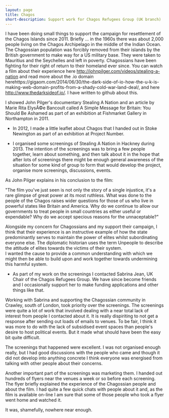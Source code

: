 ```yaml
---
layout: page
title: Chagos
short-description: Support work for Chagos Refugees Group (UK branch)
---
```


I have been doing small things to support the campaign for resettlement of the Chagos Islands since 2011. Briefly ... in the 1960s there was about 2,000 people living on the Chagos Archipelago in the middle of the Indian Ocean. The Chagossian population was forcibly removed from their islands by the British government to make way for a US military base. They were taken to Mauritius and the Seychelles and left in poverty. Chagossians have been fighting for their right of return to their homeland ever since. You can watch a film about their experience here http://johnpilger.com/videos/stealing-a-nation and read more about the .io domain herehttps://gigaom.com/2014/06/30/the-dark-side-of-io-how-the-u-k-is-making-web-domain-profits-from-a-shady-cold-war-land-deal/, and here http://www.thedarksideof.io/. I have written to github about this.

I showed John Pilger's documentary Stealing A Nation and an article by Marie Rita ElysÃ©e Bancoult called A Simple Message for Britain: You Should Be Ashamed as part of an exhibition at Fishmarket Gallery in Northampton in 2011.

- In 2012, I made a little leaflet about Chagos that I handed out in Stoke Newington as part of an exhibition at Project Number.

- I organised some screenings of Stealing A Nation in Hackney during 2013.
The intention of the screenings was to bring a few people together, learn about something, and then talk about it in the hope that after lots of screenings there might be enough general awareness of the situation for some kind of group to form that would develop the project, organise more screenings, discussions, events.

As John Pilger explains in his conclusion to the film:

"The film you've just seen is not only the story of a single injustice, it's a rare glimpse of great power at its most ruthless. What was done to the people of the Chagos raises wider questions for those of us who live in powerful states like Britain and America. Why do we continue to allow our governments to treat people in small countries as either useful or expendable? Why do we accept specious reasons for the unnaceptable?"

Alongside my concern for Chagossians and my support their campaign, I think that their experience is an instructive example of how the state predominantly serves to maintain the power of elites whilst subordinating everyone else. The diplomatic historian uses the term Unpeople to describe the attitude of elites towards the victims of their system.  
I wanted the cause to provide a common understanding with which we might then be able to build upon and work together towards undermining this harmful system.

- As part of my work on the screenings I contacted Sabrina Jean, UK Chair of the Chagos Refugees Group. We have since become friends and I occasionally support her to make funding applications and other things like that.

Working with Sabrina and supporting the Chagossian community in Crawley, south of London, took priority over the screenings. The screenings were quite a lot of work that involved dealing with a near total lack of interest from people I contacted about it. It is really dispiriting to not get a response after sending out loads of emails to venues. To be fair, I think it was more to do with the lack of subsidised event spaces than people's desire to host political events. But it made what should have been the easy bit quite difficult.

The screenings that happened were excellent. I was not organised enough really, but I had good discussions with the people who came and though it did not develop into anything concrete I think everyone was energised from talking with other people about their concerns.

Another important part of the screenings was marketing them. I handed out hundreds of flyers near the venues a week or so before each screening. The flyer briefly explained the experience of the Chagossian people and about the film. I had quite a few quick chats with people about it and, as the film is available on-line I am sure that some of those people who took a flyer went home and watched it.

It was, shamefully, nowhere near enough.



